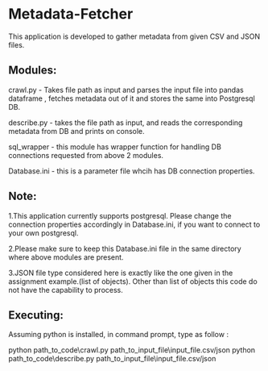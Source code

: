 # Metadata-Fetcher
This application is developed to gather metadata from given CSV and JSON files. 

## Modules:

crawl.py - Takes file path as input and parses the input file into pandas dataframe , fetches metadata out of it and stores the same into Postgresql DB.

describe.py - takes the file path as input, and reads the corresponding metadata from DB and prints on console.

sql_wrapper - this module has wrapper function for handling DB connections requested from above 2 modules.

Database.ini - this is a parameter file whcih has DB connection properties.

## Note: 
1.This application currently supports postgresql. Please change the connection properties accordingly in Database.ini, if you want to connect to your own postgresql.

2.Please make sure to keep this Database.ini file in the same directory where above modules are present.

3.JSON file type considered here is exactly like the one given in the assignment example.(list of objects). Other than list of objects this code do not have the capability to process.

## Executing:
Assuming python is installed, in command prompt, type as follow :

python path_to_code\crawl.py path_to_input_file\input_file.csv/json
python path_to_code\describe.py path_to_input_file\input_file.csv/json


